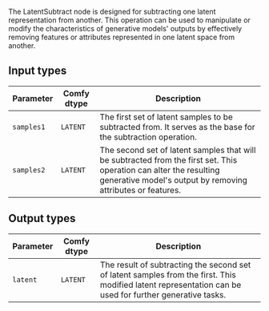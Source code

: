 
The LatentSubtract node is designed for subtracting one latent representation from another. This operation can be used to manipulate or modify the characteristics of generative models' outputs by effectively removing features or attributes represented in one latent space from another.
## Input types

| Parameter    | Comfy dtype | Description |
|--------------|-------------|-------------|
| `samples1`   | `LATENT`    | The first set of latent samples to be subtracted from. It serves as the base for the subtraction operation. |
| `samples2`   | `LATENT`    | The second set of latent samples that will be subtracted from the first set. This operation can alter the resulting generative model's output by removing attributes or features. |

## Output types

| Parameter | Comfy dtype | Description |
|-----------|-------------|-------------|
| `latent`  | `LATENT`    | The result of subtracting the second set of latent samples from the first. This modified latent representation can be used for further generative tasks. |